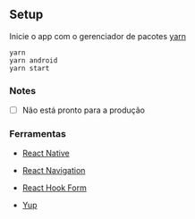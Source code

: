 ## Setup

Inicie o app com o gerenciador de pacotes [yarn](https://classic.yarnpkg.com/lang/en/)
```
yarn
yarn android
yarn start
```

### Notes
- [ ] Não está pronto para a produção

### Ferramentas  
- [React Native](https://reactnative.dev/)</p>
- [React Navigation](https://reactnavigation.org/)</p>
- [React Hook Form](https://react-hook-form.com/)</p>
- [Yup](https://github.com/jquense/yup)</p>
